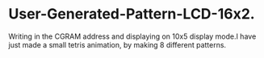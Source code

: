 # User-Generated-Pattern-LCD-16x2.
Writing in the CGRAM address and displaying on 10x5 display mode.I have just made a small tetris animation, by making 8 different patterns.
